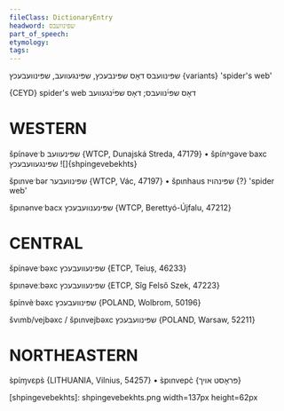 ```yaml
---
fileClass: DictionaryEntry
headword: שפּינוועבס
part_of_speech: 
etymology: 
tags: 
---
```

שפּינוועבס
דאָס
שפּינבעכץ, שפּינגעוועב, שפּינוועבעכץ {variants}
'spider's web'

{CEYD}
spider's web דאָס שפּי֜נװעבס; דאָס שפּי֜נגעװעב

WESTERN
========

špɩ́nəveˑb שפּינעוועב {WTCP, Dunajská Streda, 47179}
	•	špɩ́nᵊgəveˑbaxc שפּינגעוועבעכץ
![]{shpingevebekhts}

špɩnveˑbər שפּינוועבער {WTCP, Vác, 47197}
	•	špɩnhaus שפּינהויז {?} 'spider web'

špɩnənveˑbacx שפּינענוועבעכץ {WTCP, Berettyó-Újfalu, 47212}

CENTRAL
========

špɩ́nəveˑbəxc שפּינעוועבעכץ {ETCP, Teiuș, 46233}

špɩnəveːbəxc שפּינעוועבעכץ {ETCP, Sîg Felső Szek, 47223}

špɩ́nvèˑbəxc שפּינוועבעכץ {POLAND, Wolbrom, 50196}

švɩmb/vejbəxc / špɩnvejbəxc שפּינוועבעכץ {POLAND, Warsaw, 52211}

NORTHEASTERN
==============

s̀pɩ́ɱvɛps̀ {LITHUANIA, Vilnius, 54257}
	•	s̀pɩnvepc̀ {פּראָסט אויך}


[shpingevebekhts]: shpingevebekhts.png width=137px height=62px